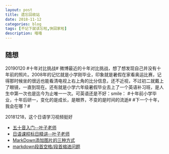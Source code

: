 ```yaml
---
layout: post
title: 遗忘回收站
date: 2018-11-12
categories: blog
tags: [不记下就该忘啦,快回家啦]
description: 嘻嘻
---
```


## 随想

20190120
#十年对比挑战# 
微博最近的十年对比挑战，想了想发现自己并没有十年前的照片。2008年的记忆就是小学刚毕业，印象就是暑假在家看奥运比赛，记得那时候坐的很远也能看清电视上右上角的比分信息，还不近视，不过初二就戴上了眼镜，一直到现在。还有就是小学六年级暑假毕业去上了一个英语补习班，是人生中第一次也是迄今为止唯一一次。可英语还是不好：smile：
#十年前小学毕业，十年后研一，变化的是成长，是眼界，不变的是时间的流逝#
#下一个十年，我会在哪？#

20181218，这个日语学习视频挺好
- [五十音入门--叶子老师](https://www.bilibili.com/video/av15092531)
- [日语课程标日精讲--叶子老师](https://www.bilibili.com/video/av3060477)
- [MarkDown添加图片的三种方式](https://www.jianshu.com/p/280c6a6f2594)
- [markdown段首空格/段首缩进问题](https://blog.csdn.net/bat67/article/details/72858409)
